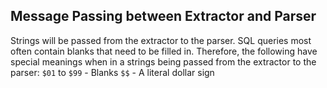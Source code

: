 ## Message Passing between Extractor and Parser
Strings will be passed from the extractor to the parser. SQL queries most often contain blanks that need to be filled in. Therefore, the following have special meanings when in a strings being passed from the extractor to the parser:
`$01` to `$99` - Blanks
`$$` - A literal dollar sign
